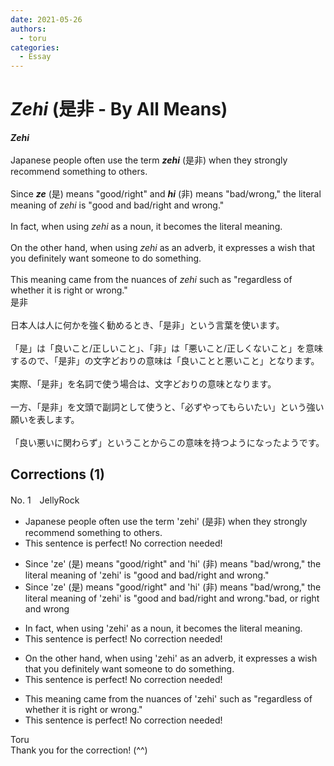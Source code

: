 ```yaml
---
date: 2021-05-26
authors:
  - toru
categories:
  - Essay
---
```


<h1 id="subject_show"><strong><em>Zehi</strong></em> (是非 - By All Means)</h1>
<div class="date" hidden>May 26, 2021 09:52</div>
<div id="post"><div id="body_show_ori">
<strong><em>Zehi</strong></em><br/><br/>Japanese people often use the term <strong><em>zehi</em></strong> (是非) when they strongly recommend something to others.<br/><br/>Since <strong><em>ze</em></strong> (是) means "good/right" and <strong><em>hi</em></strong> (非) means "bad/wrong," the literal meaning of <em>zehi</em> is "good and bad/right and wrong."<br/><br/>In fact, when using <em>zehi</em> as a noun, it becomes the literal meaning.<br/><br/>On the other hand, when using <em>zehi</em> as an adverb, it expresses a wish that you definitely want someone to do something.<br/><br/>This meaning came from the nuances of <em>zehi</em> such as "regardless of whether it is right or wrong."
</div></div>

<!-- more -->

<div id="post_ja"><div id="body_show_mo">
是非<br/><br/>日本人は人に何かを強く勧めるとき、「是非」という言葉を使います。<br/><br/>「是」は「良いこと/正しいこと」、「非」は「悪いこと/正しくないこと」を意味するので、「是非」の文字どおりの意味は「良いことと悪いこと」となります。<br/><br/>実際、「是非」を名詞で使う場合は、文字どおりの意味となります。<br/><br/>一方、「是非」を文頭で副詞として使うと、「必ずやってもらいたい」という強い願いを表します。<br/><br/>「良い悪いに関わらず」ということからこの意味を持つようになったようです。
</div></div>

## Corrections (1)
<div id="block"><div class="first_name"> No. 1　<span class="just_name">JellyRock</span></div><div id="block2">
<ul class="correction_field">
<li class="incorrect">Japanese people often use the term 'zehi' (是非) when they strongly recommend something to others.</li>
<li class="corrected perfect">This sentence is perfect! No correction needed!</li>
</ul>
<ul class="correction_field">
<li class="incorrect">Since 'ze' (是) means "good/right" and 'hi' (非) means "bad/wrong," the literal meaning of 'zehi' is "good and bad/right and wrong."</li>
<li class="corrected correct">
Since 'ze' (是) means "good/right" and 'hi' (非) means "bad/wrong," the literal meaning of 'zehi' is "<span class="f_red">good and bad/right and wrong</span>."<span class="f_blue">bad, or right and wrong</span>
</li>
</ul>
<ul class="correction_field">
<li class="incorrect">In fact, when using 'zehi' as a noun, it becomes the literal meaning.</li>
<li class="corrected perfect">This sentence is perfect! No correction needed!</li>
</ul>
<ul class="correction_field">
<li class="incorrect">On the other hand, when using 'zehi' as an adverb, it expresses a wish that you definitely want someone to do something.</li>
<li class="corrected perfect">This sentence is perfect! No correction needed!</li>
</ul>
<ul class="correction_field">
<li class="incorrect">This meaning came from the nuances of 'zehi' such as "regardless of whether it is right or wrong."</li>
<li class="corrected perfect">This sentence is perfect! No correction needed!</li>
</ul>
</div><div class="name"><span class="just_name">Toru</span><br>
Thank you for the correction! (^^)
</div>
</div>
